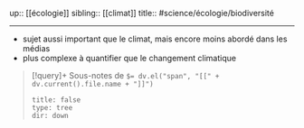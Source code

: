 up:: [[écologie]]
sibling:: [[climat]]
title::
#science/écologie/biodiversité

---

- sujet aussi important que le climat, mais encore moins abordé dans les médias 
- plus complexe à quantifier que le changement climatique

> [!query]+ Sous-notes de `$= dv.el("span", "[[" + dv.current().file.name + "]]")`
> ```breadcrumbs
> title: false
> type: tree
> dir: down
> ```
